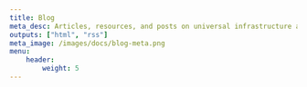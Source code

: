 ```yaml
---
title: Blog
meta_desc: Articles, resources, and posts on universal infrastructure as code best practices.
outputs: ["html", "rss"]
meta_image: /images/docs/blog-meta.png
menu:
    header:
        weight: 5
---
```

